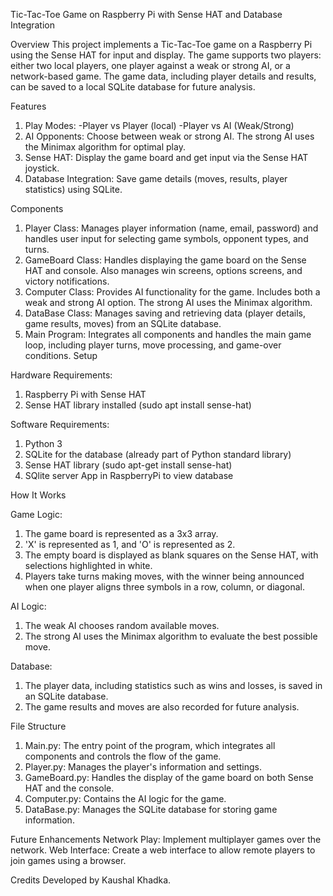 Tic-Tac-Toe Game on Raspberry Pi with Sense HAT and Database Integration

Overview
This project implements a Tic-Tac-Toe game on a Raspberry Pi using the Sense HAT for input and display. The game supports two players: either two local players, one player against a weak or strong AI, or a network-based game. The game data, including player details and results, can be saved to a local SQLite database for future analysis.

Features
1. Play Modes:
      -Player vs Player (local)
      -Player vs AI (Weak/Strong)
2. AI Opponents: Choose between weak or strong AI. The strong AI uses the Minimax algorithm for optimal play.
3. Sense HAT: Display the game board and get input via the Sense HAT joystick.
4. Database Integration: Save game details (moves, results, player statistics) using SQLite.


Components
1. Player Class: Manages player information (name, email, password) and handles user input for selecting game symbols, opponent types, and turns.
2. GameBoard Class: Handles displaying the game board on the Sense HAT and console. Also manages win screens, options screens, and victory notifications.
3. Computer Class: Provides AI functionality for the game. Includes both a weak and strong AI option. The strong AI uses the Minimax algorithm.
4. DataBase Class: Manages saving and retrieving data (player details, game results, moves) from an SQLite database.
5. Main Program: Integrates all components and handles the main game loop, including player turns, move processing, and game-over conditions.
Setup

Hardware Requirements:
1. Raspberry Pi with Sense HAT
2. Sense HAT library installed (sudo apt install sense-hat)

Software Requirements:
1. Python 3
2. SQLite for the database (already part of Python standard library)
3. Sense HAT library (sudo apt-get install sense-hat)
4. SQlite server App in RaspberryPi to view database

How It Works

Game Logic:
1. The game board is represented as a 3x3 array.
2. 'X' is represented as 1, and 'O' is represented as 2.
3. The empty board is displayed as blank squares on the Sense HAT, with selections highlighted in white.
4. Players take turns making moves, with the winner being announced when one player aligns three symbols in a row, column, or diagonal.

AI Logic:
1. The weak AI chooses random available moves.
2. The strong AI uses the Minimax algorithm to evaluate the best possible move.

Database:
1. The player data, including statistics such as wins and losses, is saved in an SQLite database.
2. The game results and moves are also recorded for future analysis.

File Structure
1. Main.py: The entry point of the program, which integrates all components and controls the flow of the game.
2. Player.py: Manages the player's information and settings.
3. GameBoard.py: Handles the display of the game board on both Sense HAT and the console.
4. Computer.py: Contains the AI logic for the game.
5. DataBase.py: Manages the SQLite database for storing game information.

Future Enhancements
Network Play: Implement multiplayer games over the network.
Web Interface: Create a web interface to allow remote players to join games using a browser.

Credits
Developed by Kaushal Khadka.
